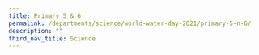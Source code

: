 ```yaml
---
title: Primary 5 & 6
permalink: /departments/science/world-water-day-2021/primary-5-n-6/
description: ""
third_nav_title: Science
---
```

